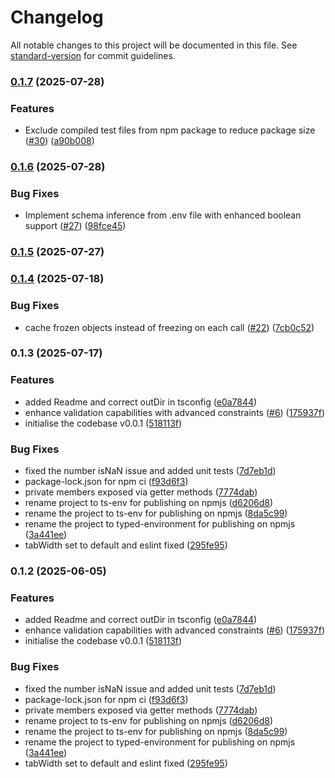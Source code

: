 # Changelog

All notable changes to this project will be documented in this file. See [standard-version](https://github.com/conventional-changelog/standard-version) for commit guidelines.

### [0.1.7](https://github.com/raxraj/typed-environment/compare/v0.1.6...v0.1.7) (2025-07-28)


### Features

* Exclude compiled test files from npm package to reduce package size ([#30](https://github.com/raxraj/typed-environment/issues/30)) ([a90b008](https://github.com/raxraj/typed-environment/commit/a90b0080c817dab23c3c48f20d1442c6b487e3cd))

### [0.1.6](https://github.com/raxraj/typed-environment/compare/v0.1.5...v0.1.6) (2025-07-28)


### Bug Fixes

* Implement schema inference from .env file with enhanced boolean support ([#27](https://github.com/raxraj/typed-environment/issues/27)) ([98fce45](https://github.com/raxraj/typed-environment/commit/98fce45b6f7c36fc7f8c6f9b5cbe01f350605a3e))

### [0.1.5](https://github.com/raxraj/typed-environment/compare/v0.1.4...v0.1.5) (2025-07-27)

### [0.1.4](https://github.com/raxraj/typed-environment/compare/v0.1.3...v0.1.4) (2025-07-18)


### Bug Fixes

* cache frozen objects instead of freezing on each call ([#22](https://github.com/raxraj/typed-environment/issues/22)) ([7cb0c52](https://github.com/raxraj/typed-environment/commit/7cb0c5221d2d603e3ec6a54a674787acbabdf795))

### 0.1.3 (2025-07-17)


### Features

* added Readme and correct outDir in tsconfig ([e0a7844](https://github.com/raxraj/typed-environment/commit/e0a78447db6e14f93d8b586905faf9abf32f8591))
* enhance validation capabilities with advanced constraints ([#6](https://github.com/raxraj/typed-environment/issues/6)) ([175937f](https://github.com/raxraj/typed-environment/commit/175937f30d9413bc95d1a7b53a62b7e76f3ef3cc))
* initialise the codebase v0.0.1 ([518113f](https://github.com/raxraj/typed-environment/commit/518113f3ae77bb6187251b5aa83aff2d13914735))


### Bug Fixes

* fixed the number isNaN issue and added unit tests ([7d7eb1d](https://github.com/raxraj/typed-environment/commit/7d7eb1db707674bd170a6617d934235e8933ed0b))
* package-lock.json for npm ci ([f93d6f3](https://github.com/raxraj/typed-environment/commit/f93d6f3548939c4fd2b917fa7128cf6e7ebb1d27))
* private members exposed via getter methods ([7774dab](https://github.com/raxraj/typed-environment/commit/7774dababb07f84da6cfaaa3770c3c10884ab8de))
* rename project to ts-env for publishing on npmjs ([d6206d8](https://github.com/raxraj/typed-environment/commit/d6206d8b4e2fbbc582fe82f6451e91970894ce8b))
* rename the project to ts-env for publishing on npmjs ([8da5c99](https://github.com/raxraj/typed-environment/commit/8da5c9948cab1516325bce75162b723ebf5f7a20))
* rename the project to typed-environment for publishing on npmjs ([3a441ee](https://github.com/raxraj/typed-environment/commit/3a441ee8528edc40c635c9a9f7e44e1bb12bd7dc))
* tabWidth set to default and eslint fixed ([295fe95](https://github.com/raxraj/typed-environment/commit/295fe951c8f7a2f6909b146f6430c6da9aac34d9))

### 0.1.2 (2025-06-05)


### Features

* added Readme and correct outDir in tsconfig ([e0a7844](https://github.com/raxraj/typed-env/commit/e0a78447db6e14f93d8b586905faf9abf32f8591))
* enhance validation capabilities with advanced constraints ([#6](https://github.com/raxraj/typed-env/issues/6)) ([175937f](https://github.com/raxraj/typed-env/commit/175937f30d9413bc95d1a7b53a62b7e76f3ef3cc))
* initialise the codebase v0.0.1 ([518113f](https://github.com/raxraj/typed-env/commit/518113f3ae77bb6187251b5aa83aff2d13914735))


### Bug Fixes

* fixed the number isNaN issue and added unit tests ([7d7eb1d](https://github.com/raxraj/typed-env/commit/7d7eb1db707674bd170a6617d934235e8933ed0b))
* package-lock.json for npm ci ([f93d6f3](https://github.com/raxraj/typed-env/commit/f93d6f3548939c4fd2b917fa7128cf6e7ebb1d27))
* private members exposed via getter methods ([7774dab](https://github.com/raxraj/typed-env/commit/7774dababb07f84da6cfaaa3770c3c10884ab8de))
* rename project to ts-env for publishing on npmjs ([d6206d8](https://github.com/raxraj/typed-env/commit/d6206d8b4e2fbbc582fe82f6451e91970894ce8b))
* rename the project to ts-env for publishing on npmjs ([8da5c99](https://github.com/raxraj/typed-env/commit/8da5c9948cab1516325bce75162b723ebf5f7a20))
* rename the project to typed-environment for publishing on npmjs ([3a441ee](https://github.com/raxraj/typed-env/commit/3a441ee8528edc40c635c9a9f7e44e1bb12bd7dc))
* tabWidth set to default and eslint fixed ([295fe95](https://github.com/raxraj/typed-env/commit/295fe951c8f7a2f6909b146f6430c6da9aac34d9))
